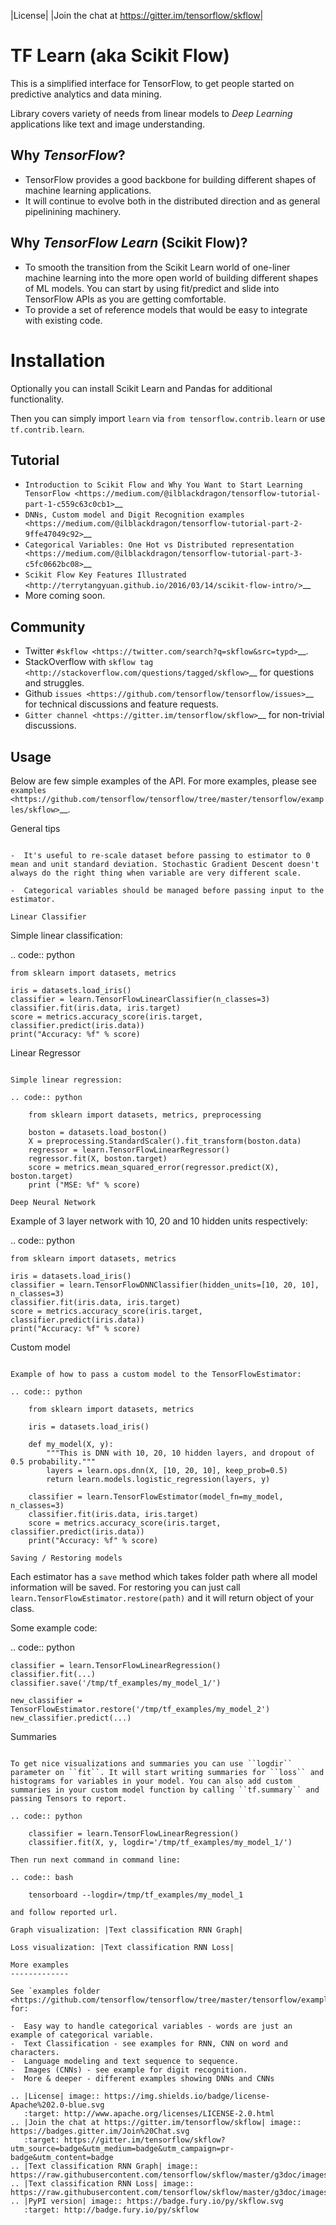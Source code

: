 |License| |Join the chat at https://gitter.im/tensorflow/skflow|

TF Learn (aka Scikit Flow)
===========

This is a simplified interface for TensorFlow, to get people started on predictive analytics and data mining.

Library covers variety of needs from linear models to *Deep Learning* applications like text and image understanding.

Why *TensorFlow*? 
-----------------
- TensorFlow provides a good backbone for building different shapes of machine learning applications. 
- It will continue to evolve both in the distributed direction and as general pipelinining machinery.

Why *TensorFlow Learn* (Scikit Flow)? 
-----------------
- To smooth the transition from the Scikit Learn world of one-liner machine learning into the more open world of building different shapes of ML models. You can start by using fit/predict and slide into TensorFlow APIs as you are getting comfortable. 
- To provide a set of reference models that would be easy to integrate with existing code.

Installation
============

Optionally you can install Scikit Learn and Pandas for additional functionality.

Then you can simply import `learn` via `from tensorflow.contrib.learn` or use `tf.contrib.learn`.


Tutorial
--------

-  `Introduction to Scikit Flow and Why You Want to Start Learning
   TensorFlow <https://medium.com/@ilblackdragon/tensorflow-tutorial-part-1-c559c63c0cb1>`__
-  `DNNs, Custom model and Digit Recognition
   examples <https://medium.com/@ilblackdragon/tensorflow-tutorial-part-2-9ffe47049c92>`__
-  `Categorical Variables: One Hot vs Distributed
   representation <https://medium.com/@ilblackdragon/tensorflow-tutorial-part-3-c5fc0662bc08>`__
-  `Scikit Flow Key Features Illustrated <http://terrytangyuan.github.io/2016/03/14/scikit-flow-intro/>`__
-  More coming soon.

Community
---------
- Twitter `#skflow <https://twitter.com/search?q=skflow&src=typd>`__.
- StackOverflow with `skflow tag <http://stackoverflow.com/questions/tagged/skflow>`__ for questions and struggles.
- Github `issues <https://github.com/tensorflow/tensorflow/issues>`__ for technical discussions and feature requests. 
- `Gitter channel <https://gitter.im/tensorflow/skflow>`__ for non-trivial discussions.

Usage
-----

Below are few simple examples of the API. For more examples, please see `examples <https://github.com/tensorflow/tensorflow/tree/master/tensorflow/examples/skflow>`__.

General tips
~~~~~~~~~~~~

-  It's useful to re-scale dataset before passing to estimator to 0 mean and unit standard deviation. Stochastic Gradient Descent doesn't always do the right thing when variable are very different scale.

-  Categorical variables should be managed before passing input to the estimator. 

Linear Classifier
~~~~~~~~~~~~~~~~~

Simple linear classification:

.. code:: python

    from sklearn import datasets, metrics

    iris = datasets.load_iris()
    classifier = learn.TensorFlowLinearClassifier(n_classes=3)
    classifier.fit(iris.data, iris.target)
    score = metrics.accuracy_score(iris.target, classifier.predict(iris.data))
    print("Accuracy: %f" % score)

Linear Regressor
~~~~~~~~~~~~~~~~

Simple linear regression:

.. code:: python

    from sklearn import datasets, metrics, preprocessing

    boston = datasets.load_boston()
    X = preprocessing.StandardScaler().fit_transform(boston.data)
    regressor = learn.TensorFlowLinearRegressor()
    regressor.fit(X, boston.target)
    score = metrics.mean_squared_error(regressor.predict(X), boston.target)
    print ("MSE: %f" % score)

Deep Neural Network
~~~~~~~~~~~~~~~~~~~

Example of 3 layer network with 10, 20 and 10 hidden units respectively:

.. code:: python

    from sklearn import datasets, metrics

    iris = datasets.load_iris()
    classifier = learn.TensorFlowDNNClassifier(hidden_units=[10, 20, 10], n_classes=3)
    classifier.fit(iris.data, iris.target)
    score = metrics.accuracy_score(iris.target, classifier.predict(iris.data))
    print("Accuracy: %f" % score)

Custom model
~~~~~~~~~~~~

Example of how to pass a custom model to the TensorFlowEstimator:

.. code:: python

    from sklearn import datasets, metrics

    iris = datasets.load_iris()

    def my_model(X, y):
        """This is DNN with 10, 20, 10 hidden layers, and dropout of 0.5 probability."""
        layers = learn.ops.dnn(X, [10, 20, 10], keep_prob=0.5)
        return learn.models.logistic_regression(layers, y)

    classifier = learn.TensorFlowEstimator(model_fn=my_model, n_classes=3)
    classifier.fit(iris.data, iris.target)
    score = metrics.accuracy_score(iris.target, classifier.predict(iris.data))
    print("Accuracy: %f" % score)

Saving / Restoring models
~~~~~~~~~~~~~~~~~~~~~~~~~

Each estimator has a ``save`` method which takes folder path where all model information will be saved. For restoring you can just call ``learn.TensorFlowEstimator.restore(path)`` and it will return object of your class.

Some example code:

.. code:: python

    classifier = learn.TensorFlowLinearRegression()
    classifier.fit(...)
    classifier.save('/tmp/tf_examples/my_model_1/')

    new_classifier = TensorFlowEstimator.restore('/tmp/tf_examples/my_model_2')
    new_classifier.predict(...)

Summaries
~~~~~~~~~

To get nice visualizations and summaries you can use ``logdir`` parameter on ``fit``. It will start writing summaries for ``loss`` and histograms for variables in your model. You can also add custom summaries in your custom model function by calling ``tf.summary`` and passing Tensors to report.

.. code:: python

    classifier = learn.TensorFlowLinearRegression()
    classifier.fit(X, y, logdir='/tmp/tf_examples/my_model_1/')

Then run next command in command line:

.. code:: bash

    tensorboard --logdir=/tmp/tf_examples/my_model_1

and follow reported url.

Graph visualization: |Text classification RNN Graph|

Loss visualization: |Text classification RNN Loss|

More examples
-------------

See `examples folder <https://github.com/tensorflow/tensorflow/tree/master/tensorflow/examples/skflow>`__ for:

-  Easy way to handle categorical variables - words are just an example of categorical variable.
-  Text Classification - see examples for RNN, CNN on word and characters.
-  Language modeling and text sequence to sequence. 
-  Images (CNNs) - see example for digit recognition.
-  More & deeper - different examples showing DNNs and CNNs

.. |License| image:: https://img.shields.io/badge/license-Apache%202.0-blue.svg
   :target: http://www.apache.org/licenses/LICENSE-2.0.html
.. |Join the chat at https://gitter.im/tensorflow/skflow| image:: https://badges.gitter.im/Join%20Chat.svg
   :target: https://gitter.im/tensorflow/skflow?utm_source=badge&utm_medium=badge&utm_campaign=pr-badge&utm_content=badge
.. |Text classification RNN Graph| image:: https://raw.githubusercontent.com/tensorflow/skflow/master/g3doc/images/text_classification_rnn_graph.png
.. |Text classification RNN Loss| image:: https://raw.githubusercontent.com/tensorflow/skflow/master/g3doc/images/text_classification_rnn_loss.png
.. |PyPI version| image:: https://badge.fury.io/py/skflow.svg
   :target: http://badge.fury.io/py/skflow
